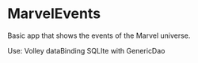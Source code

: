 # MarvelEvents
Basic app that shows the events of the Marvel universe.

Use:
Volley
dataBinding
SQLIte with GenericDao

